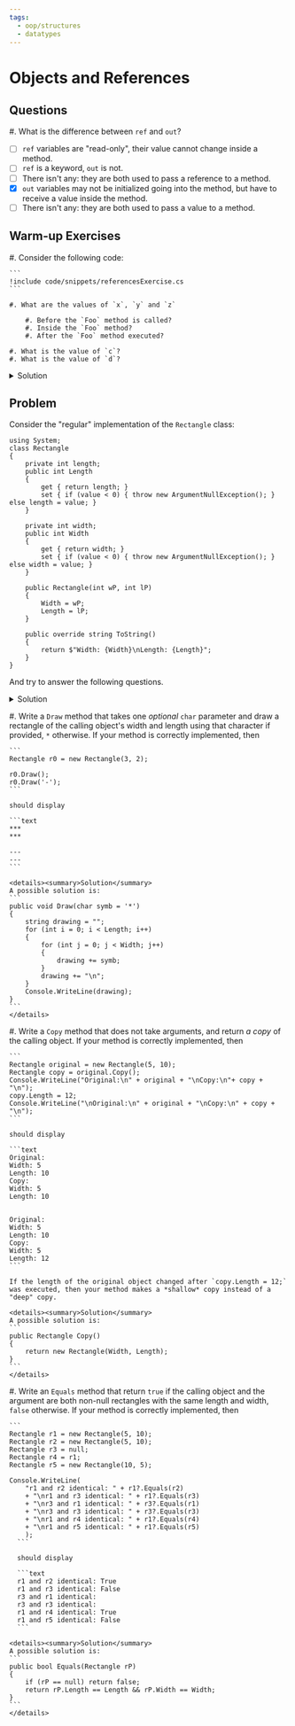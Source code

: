 ```yaml
---
tags:
  - oop/structures
  - datatypes
---
```


# Objects and References

## Questions

#. What is the difference between `ref` and `out`?

  - [ ] `ref` variables are "read-only", their value cannot change inside a method.
  - [ ] `ref` is a keyword, `out` is not.
  - [ ] There isn't any: they are both used to pass a reference to a method.
  - [x] `out` variables may not be initialized going into the method, but have to receive a value inside the method.
  - [ ] There isn't any: they are both used to pass a value to a method.

## Warm-up Exercises

#. Consider the following code:

    ```
    !include code/snippets/referencesExercise.cs
    ```
    
    #. What are the values of `x`, `y` and `z`
        
        #. Before the `Foo` method is called?
        #. Inside the `Foo` method?
        #. After the `Foo` method executed?
        
    #. What is the value of `c`?
    #. What is the value of `d`?

<details><summary>Solution</summary>
Before the `Foo` method is executed: 1, 2, and `z` is not set.

Inside the `Foo` method: 2, 1 and 3.

After the `Foo` method: 1, 0, and 2

`c` holds `'*'`, `d` holds `%`.
</details>


## Problem

Consider the "regular" implementation of the `Rectangle` class:

```
using System;
class Rectangle
{
    private int length;
    public int Length
    {
        get { return length; }
        set { if (value < 0) { throw new ArgumentNullException(); } else length = value; }
    }

    private int width;
    public int Width
    {
        get { return width; }
        set { if (value < 0) { throw new ArgumentNullException(); } else width = value; }
    }

    public Rectangle(int wP, int lP)
    {
        Width = wP;
        Length = lP;
    }

    public override string ToString()
    {
        return $"Width: {Width}\nLength: {Length}";
    }
}
```

And try to answer the following questions.

<details><summary>Solution</summary>
A possible solution to those questions is [available](./code/projects/RectangleReferences.zip). 
</details>


#. Write a `Draw` method that takes one *optional* `char` parameter and draw a rectangle of the calling object's width and length using that character if provided, `*` otherwise.
If your method is correctly implemented, then

    ```
    Rectangle r0 = new Rectangle(3, 2);

    r0.Draw();
    r0.Draw('-');
    ```

    should display
    
    ```text
    ***
    ***

    ---
    ---
    ```
    
    <details><summary>Solution</summary>
    A possible solution is:
    ```
    public void Draw(char symb = '*')
    {
        string drawing = "";
        for (int i = 0; i < Length; i++)
        {
            for (int j = 0; j < Width; j++)
            {
                drawing += symb;
            }
            drawing += "\n";
        }
        Console.WriteLine(drawing);
    }
    ```
    </details>
    
#. Write a `Copy` method that does not take arguments, and return *a copy* of the calling object.
If your method is correctly implemented, then

    ```
    Rectangle original = new Rectangle(5, 10);
    Rectangle copy = original.Copy();
    Console.WriteLine("Original:\n" + original + "\nCopy:\n"+ copy + "\n");
    copy.Length = 12;
    Console.WriteLine("\nOriginal:\n" + original + "\nCopy:\n" + copy + "\n");
    ```

    should display

    ```text
    Original:
    Width: 5
    Length: 10
    Copy:
    Width: 5
    Length: 10


    Original:
    Width: 5
    Length: 10
    Copy:
    Width: 5
    Length: 12
    ```
    
    If the length of the original object changed after `copy.Length = 12;` was executed, then your method makes a *shallow* copy instead of a "deep" copy.
    
    <details><summary>Solution</summary>
    A possible solution is:
    ```
    public Rectangle Copy()
    {
        return new Rectangle(Width, Length);
    }
    ```
    </details>
    
#. Write an `Equals` method that return `true` if the calling object and the argument are both non-null rectangles with the same length and width, `false` otherwise.
If your method is correctly implemented, then

    ```
    Rectangle r1 = new Rectangle(5, 10);
    Rectangle r2 = new Rectangle(5, 10);
    Rectangle r3 = null;
    Rectangle r4 = r1;
    Rectangle r5 = new Rectangle(10, 5);

    Console.WriteLine(
        "r1 and r2 identical: " + r1?.Equals(r2)
        + "\nr1 and r3 identical: " + r1?.Equals(r3)
        + "\nr3 and r1 identical: " + r3?.Equals(r1)
        + "\nr3 and r3 identical: " + r3?.Equals(r3)
        + "\nr1 and r4 identical: " + r1?.Equals(r4)
        + "\nr1 and r5 identical: " + r1?.Equals(r5)
        );
      ```
      
      should display
      
      ```text
      r1 and r2 identical: True
      r1 and r3 identical: False
      r3 and r1 identical: 
      r3 and r3 identical: 
      r1 and r4 identical: True
      r1 and r5 identical: False
      ```
      
    <details><summary>Solution</summary>
    A possible solution is:
    ```
    public bool Equals(Rectangle rP)
    {
        if (rP == null) return false;
        return rP.Length == Length && rP.Width == Width;
    }
    ```
    </details>
